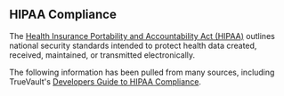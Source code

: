 ## HIPAA Compliance

The [Health Insurance Portability and Accountability Act (HIPAA)](https://en.wikipedia.org/wiki/Health_Insurance_Portability_and_Accountability_Act) outlines national security standards intended to protect health data created, received, maintained, or transmitted electronically.

The following information has been pulled from many sources, including TrueVault's [Developers Guide to HIPAA Compliance](https://github.com/truevault/hipaa-compliance-developers-guide/blob/master/04%20HIPAA%20Security%20Rule.md#administrative-safeguards).


